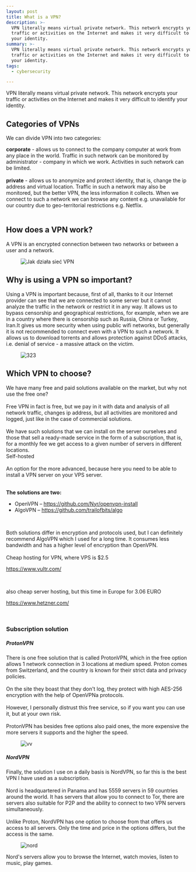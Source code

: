 ```yaml
---
layout: post
title: What is a VPN?
description: >-
  VPN literally means virtual private network. This network encrypts your
  traffic or activities on the Internet and makes it very difficult to identify
  your identity.
summary: >-
  VPN literally means virtual private network. This network encrypts your
  traffic or activities on the Internet and makes it very difficult to identify
  your identity.
tags:
  - cybersecurity

---
```

<div class="entry-content">
<p>VPN literally means virtual private network. This network encrypts your traffic or activities on the Internet and makes it very difficult to identify your identity.</p>
<h2 id="kategorie-sieci-vpn">Categories of VPNs</h2>
<p>We can divide VPN into two categories:</p>
<strong>corporate</strong> - allows us to connect to the company computer at work from any place in the world. Traffic in such network can be monitored by administrator - company in which we work. Activities in such network can be limited.<br /><br /><strong>private</strong> - allows us to anonymize and protect identity, that is, change the ip address and virtual location. Traffic in such a network may also be monitored, but the better VPN, the less information it collects. When we connect to such a network we can browse any content e.g. unavailable for our country due to geo-territorial restrictions e.g. Netflix.</div>
<div class="entry-content">&nbsp;</div>
<h2 class="entry-content">How does a VPN work?</h2>
<p class="entry-content">A VPN is an encrypted connection between two networks or between a user and a network.</p>
<figure class="wp-block-image"><img src="https://i.imgur.com/v3DcxEH.png" alt="Jak działa sieć VPN" /></figure>
<h2>Why is using a VPN so important?</h2>
<p>Using a VPN is important because, first of all, thanks to it our Internet provider can see that we are connected to some server but it cannot analyze the traffic in the network or restrict it in any way. It allows us to bypass censorship and geographical restrictions, for example, when we are in a country where there is censorship such as Russia, China or Turkey, Iran.It gives us more security when using public wifi networks, but generally it is not recommended to connect even with a VPN to such a network. It allows us to download torrents and allows protection against DDoS attacks, i.e. denial of service - a massive attack on the victim.</p>
<figure class="wp-block-image"><img src="https://i.imgur.com/fS5VZLr.png" alt="323" /></figure>
<h2>Which VPN to choose?</h2>
<p>We have many free and paid solutions available on the market, but why not use the free one?<br /><br />Free VPN in fact is free, but we pay in it with data and analysis of all network traffic, changes ip address, but all activities are monitored and logged, just like in the case of commercial solutions.<br /><br />We have such solutions that we can install on the server ourselves and those that sell a ready-made service in the form of a subscription, that is, for a monthly fee we get access to a given number of servers in different locations.<br />Self-hosted<br /><br />An option for the more advanced, because here you need to be able to install a VPN server on your VPS server.<br /><br /></p>
<p><strong>The solutions are two:</strong></p>
<ul>
<li>OpenVPN &ndash; <a href="https://github.com/Nyr/openvpn-install">https://github.com/Nyr/openvpn-install</a></li>
<li>AlgoVPN &ndash; <a href="https://github.com/trailofbits/algo">https://github.com/trailofbits/algo</a></li>
</ul>
<p>&nbsp;</p>
<p>Both solutions differ in encryption and protocols used, but I can definitely recommend AlgoVPN which I used for a long time. It consumes less bandwidth and has a higher level of encryption than OpenVPN.<br /><br />Cheap hosting for VPN, where VPS is $2.5</p>
<p><a href="https://www.vultr.com/" target="_blank" rel="noopener">https://www.vultr.com/</a></p>
<figure class="wp-block-embed">
<div class="wp-block-embed__wrapper">&nbsp;</div>
</figure>
<p>also cheap server hosting, but this time in Europe for 3.06 EURO</p>
<p><a href="https://www.hetzner.com/" target="_blank" rel="noopener">https://www.hetzner.com/</a></p>
<p>&nbsp;</p>
<h3 id="rozwi-zanie-subskrybcyjne">Subscription solution</h3>
<h5 id="protonvpn">ProtonVPN</h5>
<p>There is one free solution that is called ProtonVPN, which in the free option allows 1 network connection in 3 locations at medium speed. Proton comes from Switzerland, and the country is known for their strict data and privacy policies.<br /><br />On the site they boast that they don't log, they protect with high AES-256 encryption with the help of OpenVPNa protocols.<br /><br />However, I personally distrust this free service, so if you want you can use it, but at your own risk.<br /><br />ProtonVPN has besides free options also paid ones, the more expensive the more servers it supports and the higher the speed.</p>
<figure class="wp-block-image"><img src="https://i.imgur.com/h0YGZDB.png" alt="vv" /></figure>
<h5 id="nordvpn">NordVPN</h5>
<p>Finally, the solution I use on a daily basis is NordVPN, so far this is the best VPN I have used as a subscription.<br /><br />Nord is headquartered in Panama and has 5559 servers in 59 countries around the world. It has servers that allow you to connect to Tor, there are servers also suitable for P2P and the ability to connect to two VPN servers simultaneously.<br /><br />Unlike Proton, NordVPN has one option to choose from that offers us access to all servers. Only the time and price in the options differs, but the access is the same.</p>
<figure class="wp-block-image"><img src="https://i.imgur.com/KpZjUoz.png" alt="nord" /></figure>
<p>Nord's servers allow you to browse the Internet, watch movies, listen to music, play games.</p>
